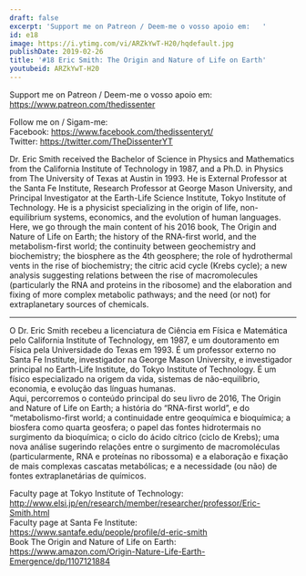 ```yaml
---
draft: false
excerpt: 'Support me on Patreon / Deem-me o vosso apoio em:   '
id: e18
image: https://i.ytimg.com/vi/ARZkYwT-H20/hqdefault.jpg
publishDate: 2019-02-26
title: '#18 Eric Smith: The Origin and Nature of Life on Earth'
youtubeid: ARZkYwT-H20
---
```

Support me on Patreon / Deem-me o vosso apoio em:   
https://www.patreon.com/thedissenter

Follow me on / Sigam-me:  
Facebook: https://www.facebook.com/thedissenteryt/  
Twitter: https://twitter.com/TheDissenterYT

Dr. Eric Smith received the Bachelor of Science in Physics and Mathematics from the California Institute of Technology in 1987, and a Ph.D. in Physics from The University of Texas at Austin in 1993. He is External Professor at the Santa Fe Institute, Research Professor at George Mason University, and Principal Investigator at the Earth-Life Science Institute, Tokyo Institute of Technology. He is a physicist specializing in the origin of life, non-equilibrium systems, economics, and the evolution of human languages.  
Here, we go through the main content of his 2016 book, The Origin and Nature of Life on Earth; the history of the RNA-first world, and the metabolism-first world; the continuity between geochemistry and biochemistry; the biosphere as the 4th geosphere; the role of hydrothermal vents in the rise of biochemistry; the citric acid cycle (Krebs cycle); a new analysis suggesting relations between the rise of macromolecules (particularly the RNA and proteins in the ribosome) and the elaboration and fixing of more complex metabolic pathways; and the need (or not) for extraplanetary sources of chemicals.

---

O Dr. Eric Smith recebeu a licenciatura de Ciência em Física e Matemática pelo California Institute of Technology, em 1987, e um doutoramento em Física pela Universidade do Texas em 1993. É um professor externo no Santa Fe Institute, investigador na George Mason University, e investigador principal no Earth-Life Institute, do Tokyo Institute of Technology. É um físico especializado na origem da vida, sistemas de não-equilíbrio, economia, e evolução das línguas humanas.  
Aqui, percorremos o conteúdo principal do seu livro de 2016, The Origin and Nature of Life on Earth; a história do “RNA-first world”, e do “metabolismo-first world; a continuidade entre geoquímica e bioquímica; a biosfera como quarta geosfera; o papel das fontes hidrotermais no surgimento da bioquímica; o ciclo do ácido cítrico (ciclo de Krebs); uma nova análise sugerindo relações entre o surgimento de macromoléculas (particularmente, RNA e proteínas no ribossoma) e a elaboração e fixação de mais complexas cascatas metabólicas; e a necessidade (ou não) de fontes extraplanetárias de químicos.

Faculty page at Tokyo Institute of Technology: http://www.elsi.jp/en/research/member/researcher/professor/Eric-Smith.html  
Faculty page at Santa Fe Institute: https://www.santafe.edu/people/profile/d-eric-smith  
Book The Origin and Nature of Life on Earth: https://www.amazon.com/Origin-Nature-Life-Earth-Emergence/dp/1107121884